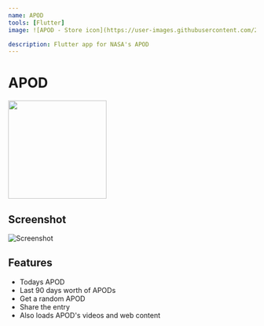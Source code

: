 ```yaml
---
name: APOD
tools: [Flutter]
image: ![APOD - Store icon](https://user-images.githubusercontent.com/26873/129795578-1adbdebe-b3a6-4fef-a24b-f26aceac1fe1.png)

description: Flutter app for NASA's APOD
---
```


# APOD

<a href='#'><img src='https://user-images.githubusercontent.com/26873/129795823-c52a0a17-68c0-41c8-a8be-6d8a3d8a3803.png' width='200px'/></a>


## Screenshot
![Screenshot](https://user-images.githubusercontent.com/26873/129796064-34b25c8b-8e46-47d8-b5b6-b017a2dbfd5e.png)

## Features
- Todays APOD
- Last 90 days worth of APODs
- Get a random APOD
- Share the entry
- Also loads APOD's videos and web content
